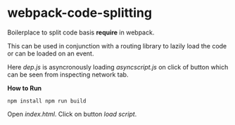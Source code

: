# webpack-code-splitting

Boilerplace to split code basis **require** in webpack.

This can be used in conjunction with a routing library to lazily load the code or can be loaded on an event.

Here _dep.js_ is asyncronously loading _asyncscript.js_ on click of button which can be seen from inspecting network tab.

**How to Run**

``
npm install
npm run build
``

Open _index.html_. Click on button _load script_.
